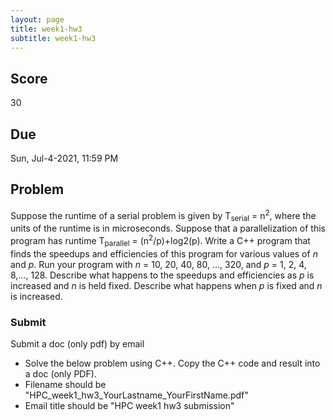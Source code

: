 ```yaml
---
layout: page
title: week1-hw3
subtitle: week1-hw3
---
```

## Score
30

## Due
Sun, Jul-4-2021, 11:59 PM

## Problem
Suppose the runtime of a  serial problem is given by T<sub>serial</sub> = n<sup>2</sup>, where the units of the runtime is in microseconds. Suppose that a parallelization of this program has runtime T<sub>parallel</sub> = (n<sup>2</sup>/p)+log2(p). Write a C++ program that finds the speedups and efficiencies of this program for various values of *n* and *p*. Run your program with *n* = 10, 20, 40, 80, ..., 320, and *p* = 1, 2, 4, 8,..., 128. Describe what happens to the speedups and efficiencies as *p* is increased and *n* is held fixed. Describe what happens when *p* is fixed and *n* is increased.

### Submit
Submit a doc (only pdf) by email 
- Solve the below problem using C++. Copy the C++ code and result into a doc (only PDF).
- Filename should be "HPC_week1_hw3_YourLastname_YourFirstName.pdf"
- Email title should be "HPC week1 hw3 submission"

